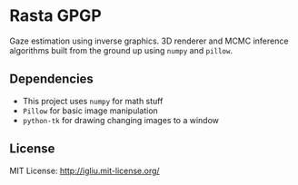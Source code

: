 Rasta GPGP
==

Gaze estimation using inverse graphics. 3D renderer and MCMC inference algorithms built from the ground up using `numpy` and `pillow`.

## Dependencies
* This project uses `numpy` for math stuff
* `Pillow` for basic image manipulation
* `python-tk` for drawing changing images to a window

## License
MIT License: http://igliu.mit-license.org/
